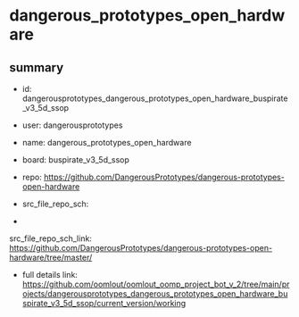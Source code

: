 # dangerous_prototypes_open_hardware
 
## summary 
* id: dangerousprototypes_dangerous_prototypes_open_hardware_buspirate_v3_5d_ssop
* user: dangerousprototypes
* name: dangerous_prototypes_open_hardware
* board: buspirate_v3_5d_ssop
* repo: https://github.com/DangerousPrototypes/dangerous-prototypes-open-hardware



* src_file_repo_sch: 
*
 src_file_repo_sch_link: https://github.com/DangerousPrototypes/dangerous-prototypes-open-hardware/tree/master/
* full details link: https://github.com/oomlout/oomlout_oomp_project_bot_v_2/tree/main/projects/dangerousprototypes_dangerous_prototypes_open_hardware_buspirate_v3_5d_ssop/current_version/working  







